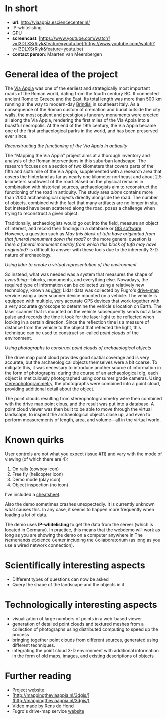 
# In short

- **url**: http://viaappia.esciencecenter.nl/
 - IP-whitelisting
 - GPU
- **screencast**: [https://www.youtube.com/watch?v=I3DLXSrRiyk&feature=youtu.be](https://www.youtube.com/watch?v=I3DLXSrRiyk&feature=youtu.be)
- **contact person**: Maarten van Meersbergen


# General idea of the project

The [Via Appia](https://en.wikipedia.org/wiki/Appian_Way) was one of the earliest and strategically most important roads of the Roman world, dating from the fourth century BC. It connected ancient Rome to Greece and the East. Its total length was more than 500 km running al the way to modern-day [Brindisi](https://www.google.nl/maps/place/Brindisi+BR,+Italy/@40.6422249,17.9009354,7z/data=!4m2!3m1!1s0x13467a3bc980ec6d:0x110cef7cc03daf9) in southeast Italy. As a consequence of the Roman custom of cremation and burial outside the city walls, the most opulent and prestigious funerary monuments were erected all along the Via Appia, rendering the first miles of the Via Appia into a boastful necropolis. At the end of the 19th century, the Via Appia became one of the first archaeological parks in the world, and has been preserved ever since. 

_Reconstructing the functioning of the Via Appia in antiquity_

The "Mapping the Via Appia" project aims at a thorough inventory and analysis of the Roman interventions in this suburban landscape. The research focuses on a section of two kilometers that covers parts of the fifth and sixth mile of the Via Appia, supplemented with a research area that covers the hinterland as far as nearly one kilometer northeast and about 2.5 kilometers southwest of the road. Based on the physical remains in combination with historical sources, archaeologists aim to reconstruct the functioning of the road in antiquity. The study area _alone_ contains more than 2000 archaeological objects directly alongside the road. The number of objects, combined with the fact that many artifacts are no longer in situ, but instead have been scattered along the road, poses a challenge when trying to reconstruct a given object.

Traditionally, archaeologists would go out into the field, measure an object of interest, and record their findings in a database or [GIS  software](https://en.wikipedia.org/wiki/Geographic_information_system). However, a question such as _May this block of tufa have originated from that funeral monument down the road?_ or the more general question _Is there a funeral monument nearby from which this block of tufa may have originated?_ is difficult to answer with these tools due to the inherently 3-D nature of archaeology. 

_Using lidar to create a virtual representation of the environment_

So instead, what was needed was a system that measures the shape of _everything_&mdash;blocks, monuments, and everything else. Nowadays, the required type of information can be collected using a relatively new technology, known as [_lidar_](https://en.wikipedia.org/wiki/Lidar). Lidar data was collected by Fugro's [drive-map](http://www.drive-map.eu/) service using a laser scanner device mounted on a vehicle. The vehicle is equipped with multiple, very accurate GPS devices that work together with a very accurate gyroscope to determine the vehicle's location on Earth. The laser scanner that is mounted on the vehicle subsequently sends out a laser pulse and records the time it took for the laser light to be reflected when looking in a certain direction. Since the reflection time is a measure of distance from the vehicle to the object that reflected the light, this technique can be used to construct so-called _point clouds_ of the environment. 

_Using photographs to construct point clouds of archaeological objects_

The drive map point cloud provides good spatial coverage and is very accurate, but the archaeological objects themselves were a bit coarse. To mitigate this, it was necessary to introduce another source of information in the form of photographs: during the course of an archaeological dig, each object is meticulously photographed using consumer grade cameras. Using [stereophotogrammetry](https://en.wikipedia.org/wiki/Photogrammetry#Stereophotogrammetry), the photographs were combined into a point cloud, providing additional detail about the object. 

The point clouds resulting from stereophotogrammetry were then combined with the drive map point clous, and the result was put into a database. A point cloud viewer was then built to be able to move through the virtual landscape, to inspect the archaeological objects close up, and even to perform measurements of length, area, and volume&mdash;all in the virtual world. 

# Known quirks

User controls are not what you expect (issue [#11](/../../issues/11)) and vary with the mode of viewing (of which there are 4):

1. On rails (cowboy icon)
2. Free fly (helicopter icon)
3. Demo mode (play icon)
4. Object inspection (no icon)

I've included a [cheatsheet](/demos/viaappia/cheatsheet.md).

Also the demo sometimes crashes unexpectedly. It is currently unknown what causes this. In any case, it seems to happen more frequently when loading a lot of data.

The demo uses **IP-whitelisting** to get the data from the server (which is located in Germany). In practice, this means that the webdemo will work as long as you are showing the demo on a computer anywhere in The Netherlands eScience Center including the Collaboratorium (as long as you use a wired network connection).

# Scientifically interesting aspects

- Different types of questions can now be asked
- Query the shape of the landscape and the objects in it 

# Technologically interesting aspects

- visualization of large numbers of points in a web-based viewer
- generation of detailed point clouds and textured meshes from a collection of photographs using distributed computing to speed up the process
- bringing together point clouds from different sources, generated using different techniques.
- integrating the point cloud 3-D environment with additional information in the form of old maps, images, and existing  descriptions of objects
 

# Further reading

- Project [website](https://www.esciencecenter.nl/via-appia)
- [http://mappingtheviaappia.nl/3dgis/](http://mappingtheviaappia.nl/3dgis/)
- [Video](https://youtu.be/I3DLXSrRiyk) made by Rens de Hond
- Fugro's drive-map service [website](http://www.drive-map.eu/drive-map-data/default.asp)
